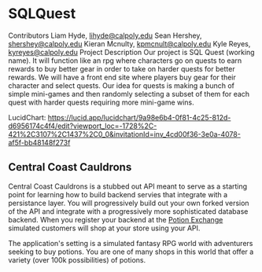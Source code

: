 # SQLQuest
Contributors
Liam Hyde, lihyde@calpoly.edu
Sean Hershey, shershey@calpoly.edu
Kieran Mcnulty, kpmcnult@calpoly.edu
Kyle Reyes, kyreyes@calpoly.edu
Project Description
Our project is SQL Quest (working name). It will function like an rpg
where characters go on quests to earn rewards to buy better gear
in order to take on harder quests for better rewards. We will have a 
front end site where players buy gear for their character and select quests. 
Our idea for quests is making a bunch of simple mini-games and then randomly 
selecting a subset of them for each quest with harder quests requiring more
mini-game wins.

LucidChart: https://lucid.app/lucidchart/9a98e6b4-0f81-4c25-812d-d6956174c4f4/edit?viewport_loc=-1728%2C-421%2C3107%2C1437%2C0_0&invitationId=inv_4cd00f36-3e0a-4078-af5f-bb48148f273f


## Central Coast Cauldrons

Central Coast Cauldrons is a stubbed out API meant to serve as a starting point for learning how to build backend servies that integrate with a persistance layer. You will progressively build out your own forked version of the API and integrate with a progressively more sophisticated database backend. When you register your backend at the [Potion Exchange](https://potion-exchange.vercel.app/) simulated customers will shop at your store using your API. 

The application's setting is a simulated fantasy RPG world with adventurers seeking to buy potions. You are one of many shops in this world that offer a variety (over 100k possibilities) of potions.
